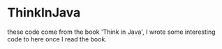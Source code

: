 ThinkInJava
===========
these code come from the book 'Think in Java', I wrote some interesting code to here once I read the book.
